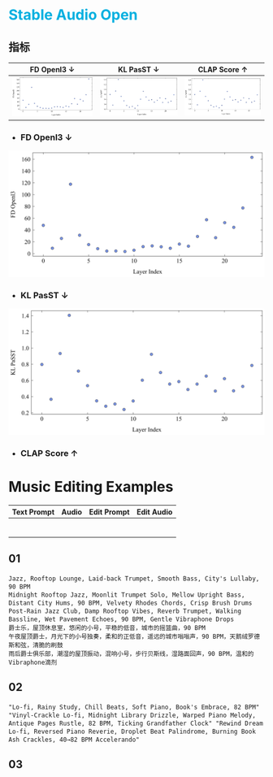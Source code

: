 

# <font color="LighBlue">Stable Audio Open</font>

## 指标

|                         FD Openl3 ↓                         |                       KL PasST ↓                       |                      CLAP Score ↑                      |
| :---------------------------------------------------------: | :----------------------------------------------------: | :----------------------------------------------------: |
| <img src="./assets/sa_FD_openl3.png" alt="sa_FD_openl3"  /> | <img src="./assets/sa_KL_Score.png" alt="kld_plot"  /> | <img src="./assets/sa_KL_Score.png" alt="kld_plot"  /> |



- ### FD Openl3 ↓

<img src="./assets/sa_FD_openl3.png" alt="sa_FD_openl3"  />

- ###  KL PasST ↓

<img src="./assets/sa_KL_Score.png" alt="kld_plot"  />

- ### CLAP Score ↑







# Music Editing Examples



| Text Prompt | Audio | Edit Prompt | Edit Audio |
| :---------: | :---: | :---------: | :--------: |
|             |       |             |            |
|             |       |             |            |
|             |       |             |            |
|             |       |             |            |
|             |       |             |            |
|             |       |             |            |
|             |       |             |            |





## 01

```
Jazz, Rooftop Lounge, Laid-back Trumpet, Smooth Bass, City's Lullaby, 90 BPM
Midnight Rooftop Jazz, Moonlit Trumpet Solo, Mellow Upright Bass, Distant City Hums, 90 BPM, Velvety Rhodes Chords, Crisp Brush Drums
Post-Rain Jazz Club, Damp Rooftop Vibes, Reverb Trumpet, Walking Bassline, Wet Pavement Echoes, 90 BPM, Gentle Vibraphone Drops
爵士乐，屋顶休息室，悠闲的小号，平稳的低音，城市的摇篮曲，90 BPM
午夜屋顶爵士，月光下的小号独奏，柔和的正低音，遥远的城市嗡嗡声，90 BPM，天鹅绒罗德斯和弦，清脆的刷鼓
雨后爵士俱乐部，潮湿的屋顶振动，混响小号，步行贝斯线，湿路面回声，90 BPM，温和的Vibraphone滴剂
```



## 02

```
"Lo-fi, Rainy Study, Chill Beats, Soft Piano, Book's Embrace, 82 BPM" "Vinyl-Crackle Lo-fi, Midnight Library Drizzle, Warped Piano Melody, Antique Pages Rustle, 82 BPM, Ticking Grandfather Clock" "Rewind Dream Lo-fi, Reversed Piano Reverie, Droplet Beat Palindrome, Burning Book Ash Crackles, 40→82 BPM Accelerando"
```



## 03

```

```



